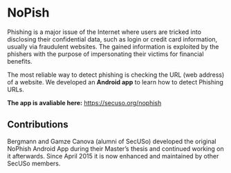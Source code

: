 # NoPish
Phishing is a major issue of the Internet where users are tricked into disclosing their confidential data, such as login or credit card information, usually via fraudulent websites. The gained information is exploited by the phishers with the purpose of impersonating their victims for financial benefits. 

The most reliable way to detect phishing is checking the URL (web address) of a website. We developed an **Android app** to learn how to detect Phishing URLs.

**The app is avaliable here:** https://secuso.org/nophish

## Contributions
Bergmann and Gamze Canova (alumni of SecUSo) developed the original NoPhish Android App during their Master’s thesis and continued working on it afterwards. 
Since April 2015 it is now enhanced and maintained by other SecUSo members.
